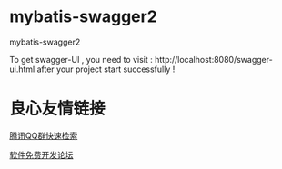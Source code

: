 # mybatis-swagger2
mybatis-swagger2

To get swagger-UI , you need to visit :
http://localhost:8080/swagger-ui.html
after your project start successfully !

 # 良心友情链接

[腾讯QQ群快速检索](http://u.720life.cn/s/8cf73f7c)

[软件免费开发论坛](http://u.720life.cn/s/bbb01dc0)